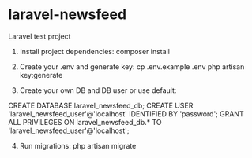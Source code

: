 # laravel-newsfeed
Laravel test project

1. Install project dependencies:
  composer install

2. Create your .env and generate key:
  cp .env.example .env
  php artisan key:generate

3. Create your own DB and DB user or use default:

CREATE DATABASE laravel_newsfeed_db;
CREATE USER 'laravel_newsfeed_user'@'localhost' IDENTIFIED BY 'password';
GRANT ALL PRIVILEGES ON laravel_newsfeed_db.* TO 'laravel_newsfeed_user'@'localhost';

4. Run migrations:
  php artisan migrate


